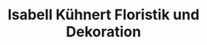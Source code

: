 ---
title: "Isabell Kühnert Floristik und Dekoration"
url: /remse/isabell-kuehnert-floristik-und-dekoration/
shop: Blumen
---